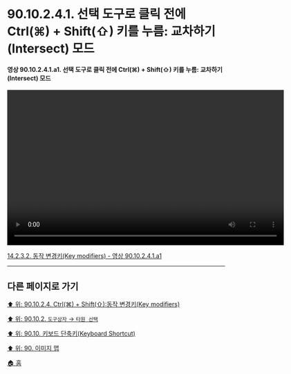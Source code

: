 # 90.10.2.4.1. 선택 도구로 클릭 전에 Ctrl(⌘) + Shift(⇧) 키를 누름: 교차하기(Intersect) 모드

<a id="90-10-02-04-01-a1"></a>

#### 영상 90.10.2.4.1.a1. 선택 도구로 클릭 전에 Ctrl(⌘) + Shift(⇧) 키를 누름: 교차하기(Intersect) 모드
<video controls="controls" width="640" height="360" src="https://github.com/wonder13662/gimp/assets/15767104/8f4d2e43-8a60-41bf-8b71-51b77e526223"></video>

[14.2.3.2. 동작 변경키(Key modifiers) - 영상 90.10.2.4.1.a1](./14-02-03-02-key_modifiers.md#90-10-02-04-01-a1)

***

## 다른 페이지로 가기

[⬆️ 위: 90.10.2.4. Ctrl(⌘) + Shift(⇧):동작 변경키(Key modifiers)](./90-10-02-04-00-key_modifier-ctrl_shift.md)

[⬆️ 위: 90.10.2. `도구상자` → `타원 선택`](./90-10-02-00-tool_box-ellipse_select.md)

[⬆️ 위: 90.10. 키보드 단축키(Keyboard Shortcut)](./90-10-00-keyboard_shortcut.md)

[⬆️ 위: 90. 이미지 맵](./90-00-image-map.md)

[🏠 홈](./00-home.md)